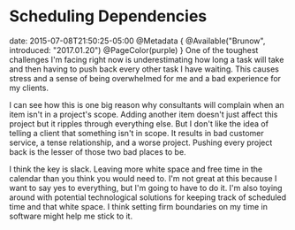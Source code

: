# Scheduling Dependencies
date: 2015-07-08T21:50:25-05:00
@Metadata {
  @Available("Brunow", introduced: "2017.01.20")
  @PageColor(purple)
}
One of the toughest challenges I'm facing right now is underestimating how long a task will take and then having to push back every other task I have waiting. This causes stress and a sense of being overwhelmed for me and a bad experience for my clients.

I can see how this is one big reason why consultants will complain when an item isn't in a project's scope. Adding another item doesn't just affect this project but it ripples through everything else. But I don't like the idea of telling a client that something isn't in scope. It results in bad customer service, a tense relationship, and a worse project. Pushing every project back is the lesser of those two bad places to be.

I think the key is slack. Leaving more white space and free time in the calendar than you think you would need to. I'm not great at this because I want to say yes to everything, but I'm going to have to do it. I'm also toying around with potential technological solutions for keeping track of scheduled time and that white space. I think setting firm boundaries on my time in software might help me stick to it.
